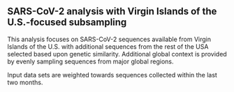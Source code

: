 ## SARS-CoV-2 analysis with Virgin Islands of the U.S.-focused subsampling
This analysis focuses on SARS-CoV-2 sequences available from Virgin Islands of the U.S. with additional sequences from 
the rest of the USA selected based upon genetic similarity. Additional global context is provided by evenly sampling sequences from 
major global regions.

Input data sets are weighted towards sequences collected within the last two months.
